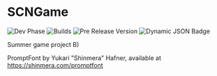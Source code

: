 # SCNGame

![Dev Phase](https://img.shields.io/badge/Phase-prealpha-blue?style=flat)
![Builds](https://img.shields.io/github/actions/workflow/status/silas-hw/SCNGame/canary-build.yml?branch=main&label=Builds)
![Pre Release Version](https://img.shields.io/github/v/release/silas-hw/SCNGame?include_prereleases&label=Pre-release)
![Dynamic JSON Badge](https://img.shields.io/badge/dynamic/json?label=LOC&url=https%3A%2F%2Fapi.codetabs.com%2Fv1%2Floc%2F%3Fgithub%3Dsilas-hw%2FSCNGame&query=%24%5B%3F(%40.language%3D%3D%22Java%22)%5D.linesOfCode)

Summer game project B)

PromptFont by Yukari "Shinmera" Hafner, available at https://shinmera.com/promptfont
